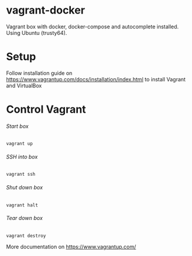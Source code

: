 vagrant-docker
==============

Vagrant box with docker, docker-compose and autocomplete installed. Using Ubuntu (trusty64).

Setup
======
Follow installation guide on https://www.vagrantup.com/docs/installation/index.html to install Vagrant and VirtualBox


Control Vagrant
===================

###### Start box
```Shell
vagrant up
```

###### SSH into box
```Shell
vagrant ssh
```

###### Shut down box
```Shell
vagrant halt
```

###### Tear down box
```Shell
vagrant destroy
```

More documentation on https://www.vagrantup.com/
